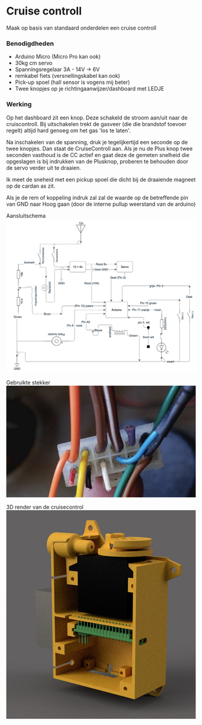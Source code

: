 # Cruise controll
Maak op basis van standaard onderdelen een cruise controll

### Benodigdheden

* Arduino Micro (Micro Pro kan ook)
* 30kg cm servo
* Spanningsregelaar 3A - 14V -> 6V
* remkabel fiets (versnellingskabel kan ook)
* Pick-up spoel (hall sensor is vogens mij beter)
* Twee knopjes op je richtingaanwijzer/dashboard met LEDJE

### Werking
Op het dashboard zit een knop. Deze schakeld de stroom aan/uit naar de cruiscontroll. Bij uitschakelen trekt de gasveer (die die brandstof toevoer regelt) altijd hard genoeg om het gas 'los te laten'.

Na inschakelen van de spanning, druk je tegelijkertijd een seconde op de twee knopjes. Dan staat de CruiseControll aan. Als je nu de Plus knop twee seconden vasthoud is de CC actief en gaat deze de gemeten snelheid die opgeslagen is bij indrukken van de Plusknop, proberen te behouden door de servo verder uit te draaien. 

Ik meet de sneheid met een pickup spoel die dicht bij de draaiende magneet op de cardan as zit.

Als je de rem of koppeling indruk zal zal de waarde op de betreffende pin van GND naar Hoog gaan (door de interne pullup weerstand van de arduino)

Aansluitschema
![](images/Aansluitschema.jpg)

Gebruikte stekker
![](images/stekker.jpg)

3D render van de cruisecontrol
![](images/3Drender1.jpg)
